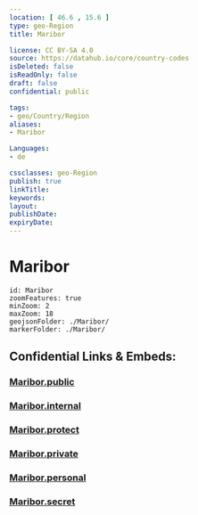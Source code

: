 ```yaml
---
location: [ 46.6 , 15.6 ] 
type: geo-Region
title: Maribor

license: CC BY-SA 4.0
source: https://datahub.io/core/country-codes
isDeleted: false
isReadOnly: false
draft: false
confidential: public

tags:
- geo/Country/Region
aliases:
- Maribor

Languages:
- de

cssclasses: geo-Region
publish: true
linkTitle: 
keywords: 
layout: 
publishDate: 
expiryDate: 
---
```


# Maribor

```leaflet
id: Maribor
zoomFeatures: true 
minZoom: 2 
maxZoom: 18
geojsonFolder: ./Maribor/
markerFolder: ./Maribor/
```


## Confidential Links & Embeds: 

### [Maribor.public](/_public/\Earth\Continent\Europe\Europe~Central\Slovenia\Regions~Slovenia\Podravska\counties~PodravskaMaribor.public.md) 

### [Maribor.internal](/_internal/\Earth\Continent\Europe\Europe~Central\Slovenia\Regions~Slovenia\Podravska\counties~PodravskaMaribor.internal.md) 

### [Maribor.protect](/_protect/\Earth\Continent\Europe\Europe~Central\Slovenia\Regions~Slovenia\Podravska\counties~PodravskaMaribor.protect.md) 

### [Maribor.private](/_private/\Earth\Continent\Europe\Europe~Central\Slovenia\Regions~Slovenia\Podravska\counties~PodravskaMaribor.private.md) 

### [Maribor.personal](/_personal/\Earth\Continent\Europe\Europe~Central\Slovenia\Regions~Slovenia\Podravska\counties~PodravskaMaribor.personal.md) 

### [Maribor.secret](/_secret/\Earth\Continent\Europe\Europe~Central\Slovenia\Regions~Slovenia\Podravska\counties~PodravskaMaribor.secret.md)

